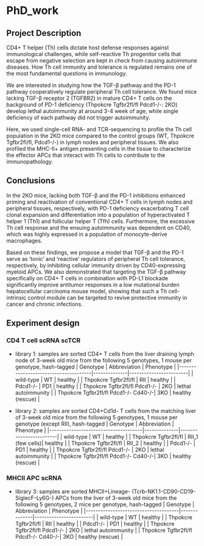 # PhD_work

## Project Description
CD4+ T helper (Th) cells dictate host defense responses against immunological challenges, while self-reactive Th progenitor cells that escape from negative selection are kept in check from causing autoimmune diseases. How Th cell immunity and tolerance is regulated remains one of the most fundamental questions in immunology. 

We are interested in studying how the TGF-β pathway and the PD-1 pathway cooperatively regulate peripheral Th cell tolerance. We found mice lacking TGF-β receptor 2 (TGFBR2) in mature CD4+ T cells on the background of PD-1 deficiency (Thpokcre Tgfbr2fl/fl Pdcd1-/-: 2KO) develop lethal autoimmunity at around 3-4 week of age, while single deficiency of each pathway did not trigger autoimmunity. 

Here, we used single-cell RNA- and TCR-sequencing to profile the Th cell population in the 2KO mice compared to the control groups (WT, Thpokcre Tgfbr2fl/fl, Pdcd1-/-) in lymph nodes and peripheral tissues. We also profiled the MHC-II+ antigen presenting cells in the tissue to characterize the effector APCs that interact with Th cells to contribute to the immunopathology.

## Conclusions
In the 2KO mice, lacking both TGF-β and the PD-1 inhibitions enhanced priming and reactivation of conventional CD4+ T cells in lymph nodes and peripheral tissues, respectively, with PD-1 deficiency exacerbating T cell clonal expansion and differentiation into a population of hyperactivated T helper 1 (Th1) and follicular helper T (Tfh) cells. Furthermore, the excessive Th cell response and the ensuing autoimmunity was dependent on CD40, which was highly expressed in a population of monocyte-derive macrophages. 

Based on these findings, we propose a model that TGF-β and the PD-1 serve as ‘tonic’ and ‘reactive’ regulators of peripheral Th cell tolerance, respectively, by inhibiting cellular immunity driven by CD40-expressing myeloid APCs. We also demonstrated that targeting the TGF-β pathway specifically on CD4+ T cells in combination with PD-L1 blockade significantly improve antitumor responses in a low mutational burden hepatocellular carcinoma mouse model, showing that such a Th cell-intrinsic control module can be targeted to revive protective immunity in cancer and chronic infections.

## Experiment design
### CD4 T cell scRNA scTCR
- library 1: samples are sorted CD4+ T cells from the liver draining lymph node of 3-week old mice from the following 5 genotypes, 1 mouse per genotype, hash-tagged
| Genotype                             | Abbreviation | Phenotype              |
|--------------------------------------|--------------|------------------------|
| wild-type                            | WT           | healthy                |
| Thpokcre Tgfbr2fl/fl                 | RII          | healthy                |
| Pdcd1-/-                             | PD1          | healthy                |
| Thpokcre Tgfbr2fl/fl Pdcd1-/-        | 2KO          | lethal autoimmunity    |
| Thpokcre Tgfbr2fl/fl Pdcd1-/- Cd40-/-| 3KO          | healthy (rescue)       |

- library 2: samples are sorted CD4+Cd1d- T cells from the matching liver of 3-week old mice from the following 5 genotypes, 1 mouse per genotype (except RII), hash-tagged
| Genotype                             | Abbreviation | Phenotype              |
|--------------------------------------|--------------|------------------------|
| wild-type                            | WT           | healthy                |
| Thpokcre Tgfbr2fl/fl                 | RII_1 (few cells)| healthy            |
| Thpokcre Tgfbr2fl/fl                 | RII_2        | healthy                |
| Pdcd1-/-                             | PD1          | healthy                |
| Thpokcre Tgfbr2fl/fl Pdcd1-/-        | 2KO          | lethal autoimmunity    |
| Thpokcre Tgfbr2fl/fl Pdcd1-/- Cd40-/-| 3KO          | healthy (rescue)       |

### MHCII APC scRNA
- library 3: samples are sorted MHCII+Lineage- (Tcrb-NK1.1-CD90-CD19-SiglecF-Ly6G-) APCs from the liver of 3-week old mice from the following 5 genotypes, 2 mice per genotype, hash-tagged
| Genotype                             | Abbreviation | Phenotype              |
|--------------------------------------|--------------|------------------------|
| wild-type                            | WT           | healthy                |
| Thpokcre Tgfbr2fl/fl                 | RII          | healthy                |
| Pdcd1-/-                             | PD1          | healthy                |
| Thpokcre Tgfbr2fl/fl Pdcd1-/-        | 2KO          | lethal autoimmunity    |
| Thpokcre Tgfbr2fl/fl Pdcd1-/- Cd40-/-| 3KO          | healthy (rescue)       |
